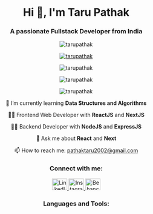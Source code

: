 <h1 align="center">Hi 👋, I'm Taru Pathak</h1>
<h3 align="center">A passionate Fullstack Developer from India</h3>

<p align="center">
  <img src="https://komarev.com/ghpvc/?username=tarupathak&label=Profile%20views&color=0e75b6&style=flat" alt="tarupathak" />
</p>

<p align="center">
  <a href="https://github.com/ryo-ma/github-profile-trophy">
    <img src="https://github-profile-trophy.vercel.app/?username=tarupathak" alt="tarupathak" />
  </a>
</p>

<p align="center">
  <img src="https://github-readme-stats.vercel.app/api/top-langs?username=tarupathak&show_icons=true&locale=en&layout=compact" alt="tarupathak" />
</p>

<p align="center">
  <img src="https://github-readme-stats.vercel.app/api?username=tarupathak&show_icons=true&locale=en" alt="tarupathak" />
</p>

<p align="center">
  <img src="https://github-readme-streak-stats.herokuapp.com/?user=tarupathak" alt="tarupathak" />
</p>

<p align="center">🌱 I’m currently learning <strong>Data Structures and Algorithms</strong></p>

<p align="center">👨‍💻 Frontend Web Developer with <strong>ReactJS</strong> and <strong>NextJS</strong></p>
  
<p align="center">👨‍💻 Backend Developer with <strong>NodeJS</strong> and <strong>ExpressJS</strong></p>

<p align="center">💬 Ask me about <strong>React</strong> and <strong>Next</strong></p>

<p align="center">📫 How to reach me: <a href="mailto:pathaktaru2002@gmail.com">pathaktaru2002@gmail.com</a></p>

<h3 align="center">Connect with me:</h3>
<p align="center">
  <a href="https://linkedin.com/in/taru-pathak-747660247" target="_blank">
    <img src="https://raw.githubusercontent.com/rahuldkjain/github-profile-readme-generator/master/src/images/icons/Social/linked-in-alt.svg" alt="LinkedIn" height="30" width="40" />
  </a>
  <a href="https://instagram.com/taru_pathak" target="_blank">
    <img src="https://raw.githubusercontent.com/rahuldkjain/github-profile-readme-generator/master/src/images/icons/Social/instagram.svg" alt="Instagram" height="30" width="40" />
  </a>
  <a href="https://www.behance.net/tarupathak" target="_blank">
    <img src="https://raw.githubusercontent.com/rahuldkjain/github-profile-readme-generator/master/src/images/icons/Social/behance.svg" alt="Behance" height="30" width="40" />
  </a>
  <!-- Add other social media links here -->
</p>

<h3 align="center">Languages and Tools:</h3>
<p align="center">
  <!-- Add your favorite languages and tools here, with icons -->
</p>
